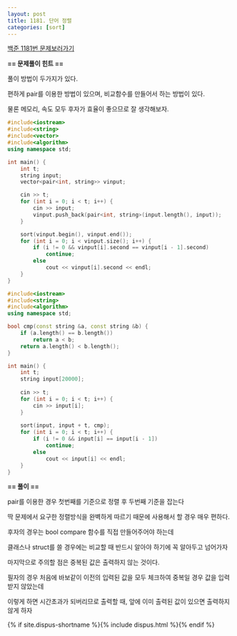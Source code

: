 ```yaml
---
layout: post
title: 1181. 단어 정렬
categories: [sort]
---
```

[백준 1181번 문제보러가기](https://www.acmicpc.net/problem/1181)

**== 문제풀이 힌트 ==**<br>

풀이 방법이 두가지가 있다.<br>

편하게 pair를 이용한 방법이 있으며, 비교함수를 만들어서 하는 방법이 있다.<br>

물론 메모리, 속도 모두 후자가 효율이 좋으므로 잘 생각해보자.<br>

```cpp
#include<iostream>
#include<string>
#include<vector>
#include<algorithm>
using namespace std;

int main() {
	int t;
	string input;
	vector<pair<int, string>> vinput;

	cin >> t;
	for (int i = 0; i < t; i++) {
		cin >> input;
		vinput.push_back(pair<int, string>(input.length(), input));
	}

	sort(vinput.begin(), vinput.end());
	for (int i = 0; i < vinput.size(); i++) {
		if (i != 0 && vinput[i].second == vinput[i - 1].second)
			continue;
		else
			cout << vinput[i].second << endl;
	}
}
```

```cpp
#include<iostream>
#include<string>
#include<algorithm>
using namespace std;

bool cmp(const string &a, const string &b) {
	if (a.length() == b.length())
		return a < b;
	return a.length() < b.length();
}

int main() {
	int t;
	string input[20000];
	
	cin >> t;
	for (int i = 0; i < t; i++) {
		cin >> input[i];
	}
	
	sort(input, input + t, cmp);
	for (int i = 0; i < t; i++) {
		if (i != 0 && input[i] == input[i - 1])
			continue;
		else
			cout << input[i] << endl;
	}
}
```

**== 풀이 ==**<br>

pair를 이용한 경우 첫번째를 기준으로 정렬 후 두번째 기준을 잡는다<br>

딱 문제에서 요구한 정렬방식을 완벽하게 따르기 때문에 사용해서 할 경우 매우 편하다.<br>

후자의 경우는 bool compare 함수를 직접 만들어주어야 하는데<br>

클래스나 struct를 쓸 경우에는 비교할 때 반드시 알아야 하기에 꼭 알아두고 넘어가자<br>

마지막으로 주의할 점은 중복된 값은 출력하지 않는 것이다.<br>

필자의 경우 처음에 바보같이 이전의 입력된 값을 모두 체크하여 중복일 경우 값을 입력받지 않았는데<br>

이렇게 하면 시간초과가 되버리므로 출력할 때, 앞에 이미 출력된 값이 있으면 출력하지 않게 하자<br>

{% if site.dispus-shortname %}{% include dispus.html %}{% endif %}